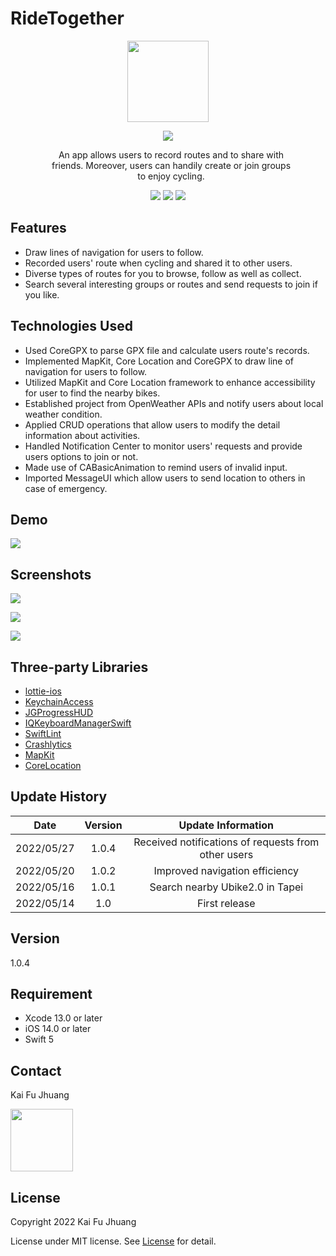 # RideTogether

<p align="center">

  <img src="https://user-images.githubusercontent.com/57937550/170633921-3a12251f-a3bd-4639-88cb-fc4b5f1d96ad.png" width="130"/>

</p>

<p align="center">
    <a href="https://apps.apple.com/tw/app/ridetogether/id1619743048"><img src="https://developer.apple.com/assets/elements/badges/download-on-the-app-store.svg"></a>
</p>



<p align="center" style="margin:0px 50px 0px 60px">
An app allows users to record routes and to share with friends. Moreover, users can handily create or join groups to enjoy cycling.
</p>

<p> </p>
<p align= "center">
<nobr><img src="https://img.shields.io/badge/platform-ios-lightgrey.svg">
<img src="http://img.shields.io/badge/License-MIT-green.svg?style=flat">
<img src="https://img.shields.io/badge/Swift-5.0-orange.svg?style=flat"></nobr>
</p>





## Features

 - Draw lines of navigation for users to follow.
 - Recorded users' route when cycling and shared it to other users.
 - Diverse types of routes for you to browse, follow as well as collect.
 - Search several interesting groups or routes and send requests to join if you like.
 
 
## Technologies Used

- Used CoreGPX to parse GPX file and calculate users route's records.
- Implemented MapKit, Core Location and CoreGPX to draw line of navigation for users to follow. 
- Utilized MapKit and Core Location framework to enhance accessibility for user to find the nearby bikes. 
- Established project from OpenWeather APIs and notify users about local weather condition.
- Applied CRUD operations that allow users to modify the detail information about activities.
- Handled Notification Center to monitor users' requests and provide users options to join or not.
- Made use of CABasicAnimation to remind users of invalid input.
- Imported MessageUI which allow users to send location to others in case of emergency.


## Demo 


  <img src="https://user-images.githubusercontent.com/57937550/170809130-5ed054ef-92cc-4157-a88b-d66adca311ac.gif" width=""/>
  
  
## Screenshots

<p align="left">
  <img src="https://user-images.githubusercontent.com/57937550/170806645-e4e4a286-fc63-40c2-b386-10d1b3f2c64a.png " width=""/>
</p>

<p align="left">
  <img src="https://user-images.githubusercontent.com/57937550/170806649-794580cd-428f-4fc7-b2d4-8beadf3e1162.png" width=""/>
</p>


<p align="left">
  <img src="https://user-images.githubusercontent.com/57937550/170806652-b4ec3647-0cbc-4e02-a7cf-6d4c40336cfc.png" width=""/>
</p>


## Three-party Libraries 
    
  * [lottie-ios](https://github.com/airbnb/lottie-ios)
  * [KeychainAccess](https://github.com/kishikawakatsumi/KeychainAccess)
  * [JGProgressHUD](https://github.com/JonasGessner/JGProgressHUD)
  * [IQKeyboardManagerSwift](https://github.com/hackiftekhar/IQKeyboardManager)
  * [SwiftLint](https://github.com/realm/SwiftLint)
  * [Crashlytics](https://firebase.google.com/products/crashlytics?hl=en)
  * [MapKit](https://www.raywenderlich.com/7738344-mapkit-tutorial-getting-started)
  * [CoreLocation](https://developer.apple.com/documentation/corelocation/cllocationmanager)


## Update History

| Date  | Version | Update Information | 
| ------------- |:-------------:| :-------------:|
|  2022/05/27    | 1.0.4  | Received notifications of requests from other users|
|  2022/05/20    | 1.0.2  | Improved navigation efficiency |
|  2022/05/16    | 1.0.1  | Search nearby Ubike2.0 in Tapei|
|  2022/05/14    | 1.0    | First release |

## Version 
1.0.4

## Requirement 
- Xcode 13.0 or later
- iOS 14.0 or later
- Swift 5

## Contact

Kai Fu Jhuang


<p align="left">
<a href="https://www.linkedin.com/in/kai-fu-jhuang/"><img src="https://img.shields.io/badge/LinkedIn-0077B5?style=for-the-badge&logo=linkedin&logoColor=white" width="100"/></a>

</p>


## License 
Copyright 2022 Kai Fu Jhuang

License under MIT license. 
See
[License](https://github.com/ilikerb0407/RideTogether/blob/main/LICENSE) for detail.
